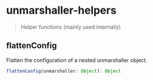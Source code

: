 # unmarshaller-helpers

> Helper functions (mainly used internally)

## flattenConfig

Flatten the configuration of a nested unmarshaller object.

```js
flattenConfig(unmarshaller: Object): Object
```
